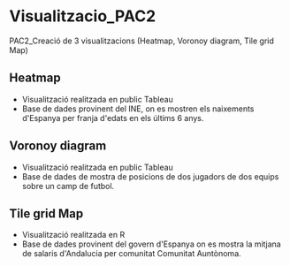 # Visualitzacio_PAC2
PAC2_Creació de 3 visualitzacions (Heatmap, Voronoy diagram, Tile grid Map) 

## Heatmap
- Visualització realitzada en public Tableau
- Base de dades provinent del INE, on es mostren els naixements d'Espanya per franja d'edats en els últims 6 anys.

## Voronoy diagram
- Visualització realitzada en public Tableau
- Base de dades de mostra de posicions de dos jugadors de dos equips sobre un camp de futbol.

## Tile grid Map 
- Visualització realitzada en R
- Base de dades provinent del govern d'Espanya on es mostra la mitjana de salaris d'Andalucia per comunitat Comunitat Auntònoma.
